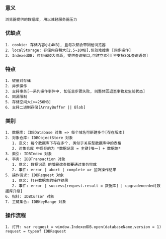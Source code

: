 ### 意义

    浏览器提供的数据库, 用以减轻服务器压力

### 优缺点

    1. cookie: 存储内容小[4KB], 且每次都会带回给浏览器
    2. localStorage: 存储内容稍大[2.5~10MB],但较难搜索 [同步操作]
    3. IndexedDB: 可存储较大资源, 提供查询接口,可建立索引[不支持SQL查询语句]

### 特点

    1. 键值对存储
    2. 异步操作
    3. 支持事务[一系列操作事件中, 如任意步骤失败, 则整体回退至事物发生前状态]
    4. 同源限制
    5. 存储空间大[>=250MB]
    6. 支持二进制存储[ArrayBuffer || Blob]

### 类别

    1. 数据库: IDBDatabase 对象 => 每个域名可新建多个[存在版本]
    2. 对象仓库: IDBObjectStore 对象
       1. 意义: 每个数据库下存在多个, 类似于关系型数据库中的表格
       2. 对象仓库 中保存的为 *数据记录 = 主键[唯一] + 数据体*
    3. 索引: IDBIndex 对象
    4. 事务: IDBTransaction 对象
       1. 意义: 数据记录 的增删改查都要通过事务完成
       2. 事件: error | abort | complete => 监听操作结果
    5. 操作请求: IDBRequest 对象
       1. 意义: 打开数据库的操作结果
       2. 事件: error | success[request.result = 数据库] | upgradeneeded[数据库升级]
    6. 指针: IDBCursor 对象
    7. 主键集合: IDBKeyRange 对象

### 操作流程
    1. 打开: var request = window.IndexedDB.open(databaseName,version = 1) request = typeof IDBRequest
